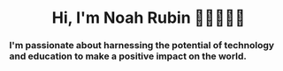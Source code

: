<h1 align="center">Hi, I'm Noah Rubin 👋🏽👨🏽‍💻</h1>
<h3>I'm passionate about harnessing the potential of technology and education to make a positive impact on the world.</h3>
